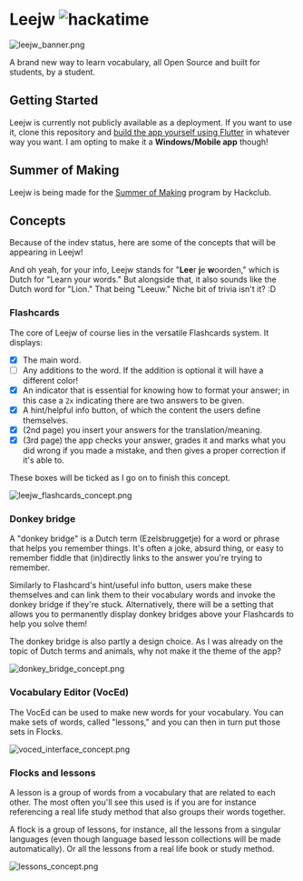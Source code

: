 # Leejw ![hackatime](https://hackatime-badge.hackclub.com/U092C5L03NU/leejw)
![leejw_banner.png](./leejw_banner.png)

A brand new way to learn vocabulary, all Open Source and built for students, by a student.

## Getting Started

Leejw is currently not publicly available as a deployment. If you want to use it, clone this repository and [build the app yourself using Flutter](https://docs.flutter.dev/deployment/windows) in whatever way you want. I am opting to make it a **Windows/Mobile app** though!

## Summer of Making

Leejw is being made for the [Summer of Making](https://summer.hack.club/rv) program by Hackclub.

## Concepts

Because of the indev status, here are some of the concepts that will be appearing in Leejw!  

And oh yeah, for your info, Leejw stands for "**Lee**r **j**e **w**oorden," which is Dutch for "Learn your words." But alongside that, it also sounds like the Dutch word for "Lion." That being "Leeuw." Niche bit of trivia isn't it? :D

### Flashcards
The core of Leejw of course lies in the versatile Flashcards system. It displays:  
- [X] The main word.
- [ ] Any additions to the word. If the addition is optional it will have a different color!
- [X] An indicator that is essential for knowing how to format your answer; in this case a `2x` indicating there are two answers to be given.
- [X] A hint/helpful info button, of which the content the users define themselves.
- [X] (2nd page) you insert your answers for the translation/meaning.
- [X] (3rd page) the app checks your answer, grades it and marks what you did wrong if you made a mistake, and then gives a proper correction if it's able to.

These boxes will be ticked as I go on to finish this concept.  

![leejw_flashcards_concept.png](./concepts/flashcards_concept.png)

### Donkey bridge

A "donkey bridge" is a Dutch term (Ezelsbruggetje) for a word or phrase that helps you remember things. It's often a joke, absurd thing, or easy to remember fiddle that (in)directly links to the answer you're trying to remember.  

Similarly to Flashcard's hint/useful info button, users make these themselves and can link them to their vocabulary words and invoke the donkey bridge if they're stuck. Alternatively, there will be a setting that allows you to permanently display donkey bridges above your Flashcards to help you solve them!  

The donkey bridge is also partly a design choice. As I was already on the topic of Dutch terms and animals, why not make it the theme of the app?

![donkey_bridge_concept.png](./concepts/donkey_bridge_concept.png)

### Vocabulary Editor (VocEd)

The VocEd can be used to make new words for your vocabulary. You can make sets of words, called "lessons," and you can then in turn put those sets in Flocks.

![voced_interface_concept.png](./concepts/voced_interface_concept.png)

### Flocks and lessons

A lesson is a group of words from a vocabulary that are related to each other. The most often you'll see this used is if you are for instance referencing a real life study method that also groups their words together.

A flock is a group of lessons, for instance, all the lessons from a singular languages (even though language based lesson collections will be made automatically). Or all the lessons from a real life book or study method.

![lessons_concept.png](./concepts/lessons_concept.png)